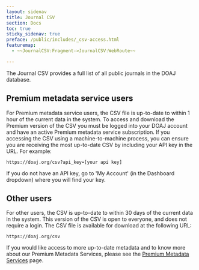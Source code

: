 ```yaml
---
layout: sidenav
title: Journal CSV
section: Docs
toc: true
sticky_sidenav: true
preface: /public/includes/_csv-access.html
featuremap: 
  - ~~JournalCSV:Fragment->JournalCSV:WebRoute~~

---
```


The Journal CSV provides a full list of all public journals in the DOAJ database.

## Premium metadata service users

For Premium metadata service users, the CSV file is up-to-date to within 1 hour of the current data in the system.  To access and download the Premium version of the CSV you must be logged into your DOAJ account and have an active Premium metadata service subscription.  If you accessing the CSV using a machine-to-machine process, you can ensure you are receiving the most up-to-date CSV by including your API key in the URL. For example:

```https://doaj.org/csv?api_key=[your api key]```

If you do not have an API key, go to 'My Account' (in the Dashboard dropdown) where you will find your key.

## Other users

For other users, the CSV is up-to-date to within 30 days of the current data in the system.  This version of the CSV is open to everyone, and does not require a login.  The CSV file is available for download at the following URL:

```https://doaj.org/csv```

If you would like access to more up-to-date metadata and to know more about our Premium Metadata Services, please see the [Premium Metadata Services](/docs/premium) page.
